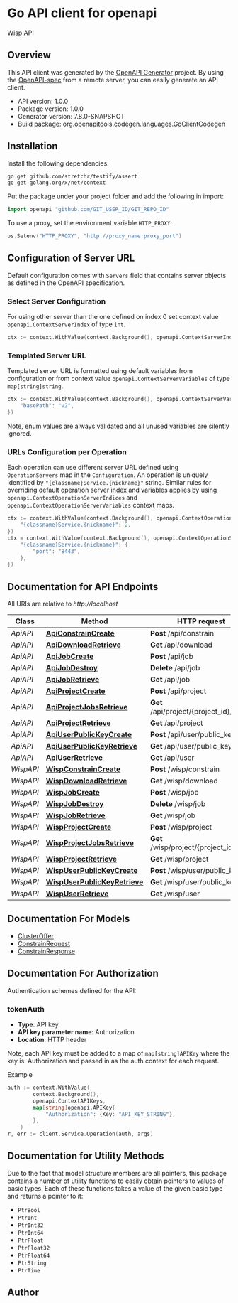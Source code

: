 # Go API client for openapi

Wisp API

## Overview
This API client was generated by the [OpenAPI Generator](https://openapi-generator.tech) project.  By using the [OpenAPI-spec](https://www.openapis.org/) from a remote server, you can easily generate an API client.

- API version: 1.0.0
- Package version: 1.0.0
- Generator version: 7.8.0-SNAPSHOT
- Build package: org.openapitools.codegen.languages.GoClientCodegen

## Installation

Install the following dependencies:

```sh
go get github.com/stretchr/testify/assert
go get golang.org/x/net/context
```

Put the package under your project folder and add the following in import:

```go
import openapi "github.com/GIT_USER_ID/GIT_REPO_ID"
```

To use a proxy, set the environment variable `HTTP_PROXY`:

```go
os.Setenv("HTTP_PROXY", "http://proxy_name:proxy_port")
```

## Configuration of Server URL

Default configuration comes with `Servers` field that contains server objects as defined in the OpenAPI specification.

### Select Server Configuration

For using other server than the one defined on index 0 set context value `openapi.ContextServerIndex` of type `int`.

```go
ctx := context.WithValue(context.Background(), openapi.ContextServerIndex, 1)
```

### Templated Server URL

Templated server URL is formatted using default variables from configuration or from context value `openapi.ContextServerVariables` of type `map[string]string`.

```go
ctx := context.WithValue(context.Background(), openapi.ContextServerVariables, map[string]string{
	"basePath": "v2",
})
```

Note, enum values are always validated and all unused variables are silently ignored.

### URLs Configuration per Operation

Each operation can use different server URL defined using `OperationServers` map in the `Configuration`.
An operation is uniquely identified by `"{classname}Service.{nickname}"` string.
Similar rules for overriding default operation server index and variables applies by using `openapi.ContextOperationServerIndices` and `openapi.ContextOperationServerVariables` context maps.

```go
ctx := context.WithValue(context.Background(), openapi.ContextOperationServerIndices, map[string]int{
	"{classname}Service.{nickname}": 2,
})
ctx = context.WithValue(context.Background(), openapi.ContextOperationServerVariables, map[string]map[string]string{
	"{classname}Service.{nickname}": {
		"port": "8443",
	},
})
```

## Documentation for API Endpoints

All URIs are relative to *http://localhost*

Class | Method | HTTP request | Description
------------ | ------------- | ------------- | -------------
*ApiAPI* | [**ApiConstrainCreate**](docs/ApiAPI.md#apiconstraincreate) | **Post** /api/constrain | 
*ApiAPI* | [**ApiDownloadRetrieve**](docs/ApiAPI.md#apidownloadretrieve) | **Get** /api/download | 
*ApiAPI* | [**ApiJobCreate**](docs/ApiAPI.md#apijobcreate) | **Post** /api/job | 
*ApiAPI* | [**ApiJobDestroy**](docs/ApiAPI.md#apijobdestroy) | **Delete** /api/job | 
*ApiAPI* | [**ApiJobRetrieve**](docs/ApiAPI.md#apijobretrieve) | **Get** /api/job | 
*ApiAPI* | [**ApiProjectCreate**](docs/ApiAPI.md#apiprojectcreate) | **Post** /api/project | 
*ApiAPI* | [**ApiProjectJobsRetrieve**](docs/ApiAPI.md#apiprojectjobsretrieve) | **Get** /api/project/{project_id}/jobs | 
*ApiAPI* | [**ApiProjectRetrieve**](docs/ApiAPI.md#apiprojectretrieve) | **Get** /api/project | 
*ApiAPI* | [**ApiUserPublicKeyCreate**](docs/ApiAPI.md#apiuserpublickeycreate) | **Post** /api/user/public_key | 
*ApiAPI* | [**ApiUserPublicKeyRetrieve**](docs/ApiAPI.md#apiuserpublickeyretrieve) | **Get** /api/user/public_key | 
*ApiAPI* | [**ApiUserRetrieve**](docs/ApiAPI.md#apiuserretrieve) | **Get** /api/user | 
*WispAPI* | [**WispConstrainCreate**](docs/WispAPI.md#wispconstraincreate) | **Post** /wisp/constrain | 
*WispAPI* | [**WispDownloadRetrieve**](docs/WispAPI.md#wispdownloadretrieve) | **Get** /wisp/download | 
*WispAPI* | [**WispJobCreate**](docs/WispAPI.md#wispjobcreate) | **Post** /wisp/job | 
*WispAPI* | [**WispJobDestroy**](docs/WispAPI.md#wispjobdestroy) | **Delete** /wisp/job | 
*WispAPI* | [**WispJobRetrieve**](docs/WispAPI.md#wispjobretrieve) | **Get** /wisp/job | 
*WispAPI* | [**WispProjectCreate**](docs/WispAPI.md#wispprojectcreate) | **Post** /wisp/project | 
*WispAPI* | [**WispProjectJobsRetrieve**](docs/WispAPI.md#wispprojectjobsretrieve) | **Get** /wisp/project/{project_id}/jobs | 
*WispAPI* | [**WispProjectRetrieve**](docs/WispAPI.md#wispprojectretrieve) | **Get** /wisp/project | 
*WispAPI* | [**WispUserPublicKeyCreate**](docs/WispAPI.md#wispuserpublickeycreate) | **Post** /wisp/user/public_key | 
*WispAPI* | [**WispUserPublicKeyRetrieve**](docs/WispAPI.md#wispuserpublickeyretrieve) | **Get** /wisp/user/public_key | 
*WispAPI* | [**WispUserRetrieve**](docs/WispAPI.md#wispuserretrieve) | **Get** /wisp/user | 


## Documentation For Models

 - [ClusterOffer](docs/ClusterOffer.md)
 - [ConstrainRequest](docs/ConstrainRequest.md)
 - [ConstrainResponse](docs/ConstrainResponse.md)


## Documentation For Authorization


Authentication schemes defined for the API:
### tokenAuth

- **Type**: API key
- **API key parameter name**: Authorization
- **Location**: HTTP header

Note, each API key must be added to a map of `map[string]APIKey` where the key is: Authorization and passed in as the auth context for each request.

Example

```go
auth := context.WithValue(
		context.Background(),
		openapi.ContextAPIKeys,
		map[string]openapi.APIKey{
			"Authorization": {Key: "API_KEY_STRING"},
		},
	)
r, err := client.Service.Operation(auth, args)
```


## Documentation for Utility Methods

Due to the fact that model structure members are all pointers, this package contains
a number of utility functions to easily obtain pointers to values of basic types.
Each of these functions takes a value of the given basic type and returns a pointer to it:

* `PtrBool`
* `PtrInt`
* `PtrInt32`
* `PtrInt64`
* `PtrFloat`
* `PtrFloat32`
* `PtrFloat64`
* `PtrString`
* `PtrTime`

## Author



